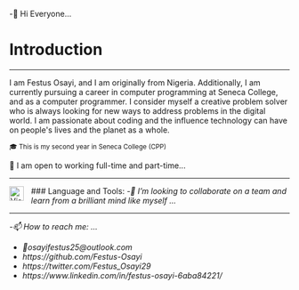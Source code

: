 
-👋 Hi Everyone...
<h1>Introduction</h1>
<hr>
<p> I am Festus Osayi, and I am originally from Nigeria. Additionally, I am currently pursuing a 
career in computer programming at Seneca College, and as a computer programmer. I consider 
myself a creative problem solver who is always looking for new ways to address problems in the 
digital world. I am passionate about coding and the influence technology can have on people's 
lives and the planet as a whole.</p>
<small>🎓 This is my second year in Seneca College (CPP) </small>
<p>🔭 I am open to working full-time and part-time...</p>
<hr>
### Language and Tools:

<img align="left" alt="Visual Studio Code" width="26px" src="https://cdn.jsdelivr.net/gh/devicons/devicon/icons/vscode/vscode-original.svg" style="padding-right:10px;" />
-<em>👯 I’m looking to collaborate on a team and learn from a brilliant mind like myself ...<em>
<hr>
-📫 How to reach me: ...
<ul>
  <li> 📧osayifestus25@outlook.com </li>
   <li>https://github.com/Festus-Osayi </li>
  <li>https://twitter.com/Festus_Osayi29</li>
  <li>https://www.linkedin.com/in/festus-osayi-6aba84221/</li>
  </ul>
  


